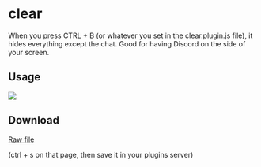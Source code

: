 # clear
When you press CTRL + B (or whatever you set in the clear.plugin.js file), it hides everything except the chat. Good for having Discord on the side of your screen.

## Usage
![](https://thumbs.gfycat.com/SpanishSkinnyBlackrhino-size_restricted.gif)

## Download
[Raw file](https://raw.githubusercontent.com/jadc/clear/master/clear.plugin.js)

(ctrl + s on that page, then save it in your plugins server)
